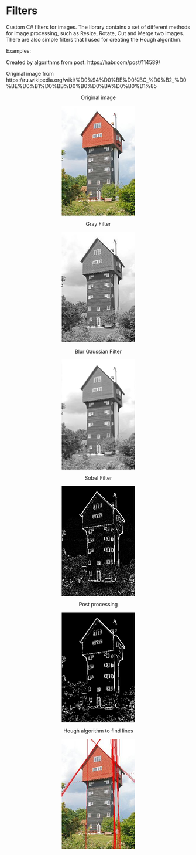 # Filters
Custom C# filters for images.
The library contains a set of different methods for image processing,
such as Resize, Rotate, Cut and Merge two images.
There are also simple filters that I used for creating the Hough algorithm.
<p>Examples:</p>
<p>
Created by algorithms from post: https://habr.com/post/114589/
</p>
Original image from https://ru.wikipedia.org/wiki/%D0%94%D0%BE%D0%BC_%D0%B2_%D0%BE%D0%B1%D0%BB%D0%B0%D0%BA%D0%B0%D1%85
<p align="center">
	Original image
</p>
<p align="center">
	<img width="200" align="center" src="imgs/test_image.jpg" title="original image">
</p>
<p align="center">
	Gray Filter
</p>
<p align="center">
	<img width="200" src="imgs/gray_image.jpg" title="original image">
</p>
<p align="center">
	Blur Gaussian Filter
</p>
<p align="center">
	<img width="200" align="center" src="imgs/gausBlur_image.jpg" title="blur image">
</p>
<p align="center">
	Sobel Filter
</p>
<p align="center">
	<img width="200" align="center" src="imgs/nonmax_image.jpg" title="sobel image">
</p>
<p align="center">
	Post processing
</p>
<p align="center">
  <img width="200" align="center" src="imgs/doubletres_image.jpg" title="sobel image">
</p>
<p align="center">
	Hough algorithm to find lines
</p>
<p align="center">
	<img width="200" align="center" src="imgs/base_img_with_lines.jpg" title="image with lines">
</p>